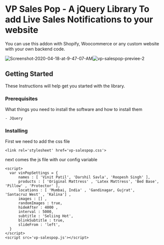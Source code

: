 # VP Sales Pop - A jQuery Library To add Live Sales Notifications to your website

You can use this addon with Shopify, Woocommerce or any custom website with your own backend code.

<div style='display:flex;' >
<img src="https://i.ibb.co/6tkCT1F/Screenshot-2020-04-18-at-9-47-07-AM.png" alt="Screenshot-2020-04-18-at-9-47-07-AM" border="0">
<img src="https://i.ibb.co/Nn1SXgt/vp-salespop-previee-2.jpg" alt="vp-salespop-previee-2" border="0">
</div>

## Getting Started

These Instructions will help get you started with the library.

### Prerequisites

What things you need to install the software and how to install them

```
- JQuery
```

### Installing


First we need to add the css file

```
<link rel='stylesheet' href='vp-salespop.css'>
```

next comes the js file with our config variable
```
<script>
  var vinPopSettings = {
      names : [ 'Vinit Patil', 'Darshil Savla', 'Roopesh Singh' ],
      products : [ 'Original Mattress' , 'Latex Mattress', 'Bed Base', 'Pillow' , 'Protector' ],
      locations : [ 'Mumbai, India' , 'Gandinagar, Gujrat',  'Santacruz West' , 'Kalina'] ,
      images : [] ,
      randomImages : true,
      hideAfter : 4000 ,
      interval : 5000,
      subtitle : 'Seliing Hot',
      blinkSubtitle : true,
      slideFrom : 'left',
  }
</script>
<script src='vp-salespop.js'></script>
```
